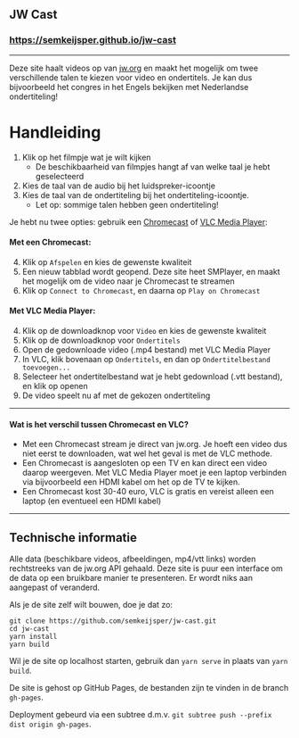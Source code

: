 ## JW Cast

### https://semkeijsper.github.io/jw-cast

---

Deze site haalt videos op van [jw.org](https://jw.org) en maakt het mogelijk om twee verschillende talen te kiezen voor video en ondertitels. Je kan dus bijvoorbeeld het congres in het Engels bekijken met Nederlandse ondertiteling!

# Handleiding

1. Klik op het filmpje wat je wilt kijken
   - De beschikbaarheid van filmpjes hangt af van welke taal je hebt geselecteerd
2. Kies de taal van de audio bij het luidspreker-icoontje
3. Kies de taal van de ondertiteling bij het ondertiteling-icoontje.
   - Let op: sommige talen hebben geen ondertiteling!

Je hebt nu twee opties: gebruik een [Chromecast](https://store.google.com/product/chromecast?hl=nl) of [VLC Media Player](https://www.videolan.org/vlc/):

#### **Met een Chromecast**:

4. Klik op `Afspelen` en kies de gewenste kwaliteit
5. Een nieuw tabblad wordt geopend. Deze site heet SMPlayer, en maakt het mogelijk om de video naar je Chromecast te streamen
6. Klik op `Connect to Chromecast`, en daarna op `Play on Chromecast`

#### **Met VLC Media Player**:

4. Klik op de downloadknop voor `Video` en kies de gewenste kwaliteit
5. Klik op de downloadknop voor `Ondertitels`
6. Open de gedownloade video (.mp4 bestand) met VLC Media Player
7. In VLC, klik bovenaan op `Ondertitels`, en dan op `Ondertitelbestand toevoegen...`
8. Selecteer het ondertitelbestand wat je hebt gedownload (.vtt bestand), en klik op openen
9. De video speelt nu af met de gekozen ondertiteling

---

#### **Wat is het verschil tussen Chromecast en VLC?**

- Met een Chromecast stream je direct van jw.org. Je hoeft een video dus niet eerst te downloaden, wat wel het geval is met de VLC methode.
- Een Chromecast is aangesloten op een TV en kan direct een video daarop weergeven. Met VLC Media Player moet je een laptop verbinden via bijvoorbeeld een HDMI kabel om het op de TV te kijken.
- Een Chromecast kost 30-40 euro, VLC is gratis en vereist alleen een laptop (en eventueel een HDMI kabel)

---

## Technische informatie

Alle data (beschikbare videos, afbeeldingen, mp4/vtt links) worden rechtstreeks van de jw.org API gehaald. Deze site is puur een interface om de data op een bruikbare manier te presenteren. Er wordt niks aan aangepast of veranderd.

Als je de site zelf wilt bouwen, doe je dat zo:

```
git clone https://github.com/semkeijsper/jw-cast.git
cd jw-cast
yarn install
yarn build
```

Wil je de site op localhost starten, gebruik dan `yarn serve` in plaats van `yarn build`.

De site is gehost op GitHub Pages, de bestanden zijn te vinden in de branch `gh-pages`.

Deployment gebeurd via een subtree d.m.v. `git subtree push --prefix dist origin gh-pages`.
